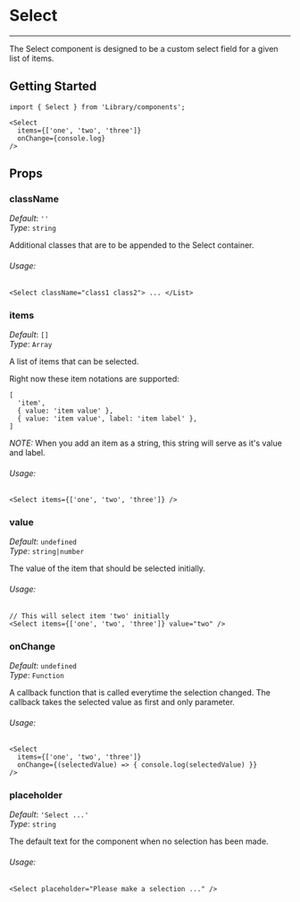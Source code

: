 # Select
---
The Select component is designed to be a custom select field for a given list of items.

## Getting Started

```markup
import { Select } from 'Library/components';

<Select
  items={['one', 'two', 'three']}
  onChange={console.log}
/>
```

## Props

### className

_Default_: `''`<br>
_Type_: `string`<br>

Additional classes that are to be appended to the Select container.

###### Usage:

```
<Select className="class1 class2"> ... </List>
```

### items

_Default_: `[]`<br>
_Type_: `Array`<br>

A list of items that can be selected.

Right now these item notations are supported:

```
[
  'item',
  { value: 'item value' },
  { value: 'item value', label: 'item label' },
]
```

*NOTE:* When you add an item as a string, this string will serve as it's value and label.


###### Usage:

```
<Select items={['one', 'two', 'three']} />
```

### value

_Default_: `undefined`<br>
_Type_: `string|number`<br>

The value of the item that should be selected initially.

###### Usage:

```
// This will select item 'two' initially
<Select items={['one', 'two', 'three']} value="two" />
```

### onChange

_Default_: `undefined`<br>
_Type_: `Function`<br>

A callback function that is called everytime the selection changed.
The callback takes the selected value as first and only parameter.

###### Usage:

```
<Select
  items={['one', 'two', 'three']}
  onChange={(selectedValue) => { console.log(selectedValue) }}
/>
```

### placeholder

_Default_: `'Select ...'`<br>
_Type_: `string`<br>

The default text for the component when no selection has been made.

###### Usage:

```
<Select placeholder="Please make a selection ..." />
```
